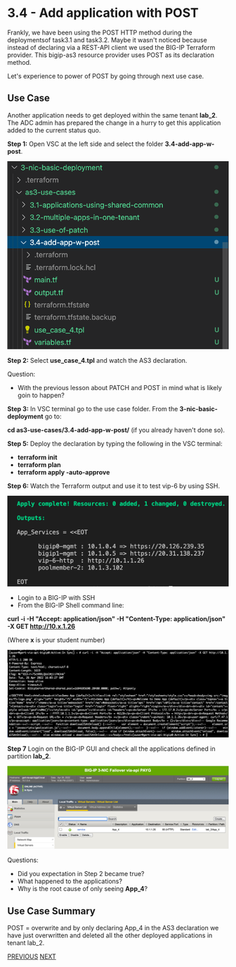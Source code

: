 # 3.4 - Add application with POST

Frankly, we have been using the POST HTTP method during the deploymentsof task3.1 and task3.2. Maybe it wasn't noticed because instead of declaring via a REST-API client we used the BIG-IP Terraform provider. This bigip-as3 resource provider uses POST as its declaration method.

Let's experience to power of POST by going through next use case.

## Use Case
Another application needs to get deployed within the same tenant **lab_2**. The ADC admin has prepared the change in a hurry to get this application added to the current status quo.

**Step 1:** Open VSC at the left side and select the folder **3.4-add-app-w-post**.

![](../png/module3/task3_4_p1.png)

**Step 2:** Select **use_case_4.tpl** and watch the AS3 declaration.

Question:
* With the previous lesson about PATCH and POST in mind what is likely goin to happen?

**Step 3:** In VSC terminal go to the use case folder. From the **3-nic-basic-deployment** go to:

**cd as3-use-cases/3.4-add-app-w-post/** (if you already haven't done so).

**Step 5:** Deploy the declaration by typing the following in the VSC terminal:

* **terraform init**
* **terraform plan**
* **terraform apply -auto-approve**

**Step 6:** Watch the Terraform output and use it to test vip-6 by using SSH.

![](../png/module3/task3_4_p2.png)

* Login to a BIG-IP with SSH
* From the BIG-IP Shell command line:

**curl -i -H "Accept: application/json" -H "Content-Type: application/json" -X GET http://10.x.1.26**

(Where **x** is your student number)

![](../png/module3/task3_4_p3.png)

**Step 7** Login on the BIG-IP GUI and check all the applications defined in partition **lab_2**.

![](../png/module3/task3_4_p4.png)

Questions:
* Did you expectation in Step 2 became true?
* What happened to the applications?
* Why is the root cause of only seeing **App_4**?

## Use Case Summary
POST = overwrite and by only declaring App_4 in the AS3 declaration we have just overwritten and deleted all the other deployed applications in tenant lab_2.

[PREVIOUS](module_3/tas3_3.md)      [NEXT](module_3/task3_5.md)
